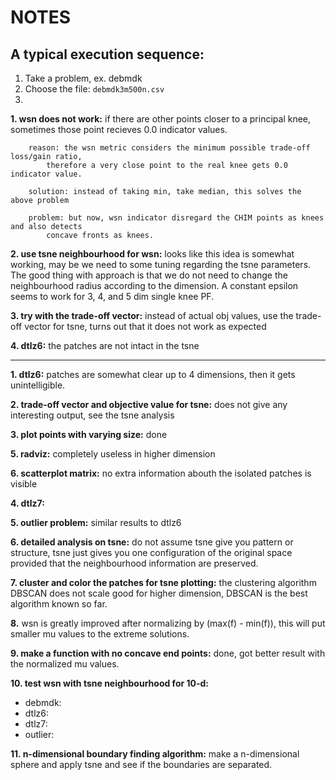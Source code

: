 NOTES
======

A typical execution sequence:
-----------------------------

1. Take a problem, ex. debmdk
2. Choose the file: `debmdk3m500n.csv`
3. 

**1. wsn does not work:**
	if there are other points closer to a principal knee, sometimes those point recieves 0.0 
	indicator values.
 
		reason: the wsn metric considers the minimum possible trade-off loss/gain ratio, 
			therefore a very close point to the real knee gets 0.0 indicator value.

		solution: instead of taking min, take median, this solves the above problem

		problem: but now, wsn indicator disregard the CHIM points as knees and also detects 
			concave fronts as knees.

**2. use tsne neighbourhood for wsn:**
	looks like this idea is somewhat working, may be we need to some tuning regarding the tsne
	parameters. The good thing with approach is that we do not need to change the neighbourhood
	radius according to the dimension. A constant epsilon seems to work for 3, 4, and 5 dim single
	knee PF.

**3. try with the trade-off vector:**
	instead of actual obj values, use the trade-off vector for tsne, turns out that it does not
	work as expected

**4. dtlz6:**
	the patches are not intact in the tsne 

---------------------------------------------------

**1. dtlz6:** 
	patches are somewhat clear up to 4 dimensions, then it gets unintelligible.

**2. trade-off vector and objective value for tsne:** 
	does not give any interesting output, see the tsne analysis

**3. plot points with varying size:**
	done 

**5. radviz:**
	completely useless in higher dimension

**6. scatterplot matrix:**
	no extra information abouth the isolated patches is visible

**4. dtlz7:**

**5. outlier problem:**
	similar results to dtlz6

**6. detailed analysis on tsne:**
	do not assume tsne give you pattern or structure, tsne just gives you one configuration
	of the original space provided that the neighbourhood information are preserved.
	
**7. cluster and color the patches for tsne plotting:**
	the clustering algorithm DBSCAN does not scale good for higher dimension, DBSCAN
	is the best algorithm known so far.

**8.** wsn is greatly improved after normalizing by (max(f) - min(f)), this will put smaller mu values
	to the extreme solutions.

**9. make a function with no concave end points:**
	done, got better result with the normalized mu values.


**10. test wsn with tsne neighbourhood for 10-d:**
  * debmdk:
  * dtlz6:
  * dtlz7:
  * outlier:

**11. n-dimensional boundary finding algorithm:**
	make a n-dimensional sphere and apply tsne and see if the boundaries are
	separated.


		

